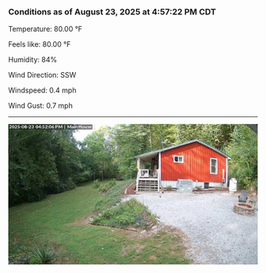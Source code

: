 ### Conditions as of August 23, 2025 at 4:57:22 PM CDT 

Temperature: 80.00 &deg;F

Feels like: 80.00 &deg;F

Humidity: 84%

Wind Direction: SSW

Windspeed: 0.4 mph

Wind Gust: 0.7 mph

---

<img src="./images/latest.jpeg"/>

